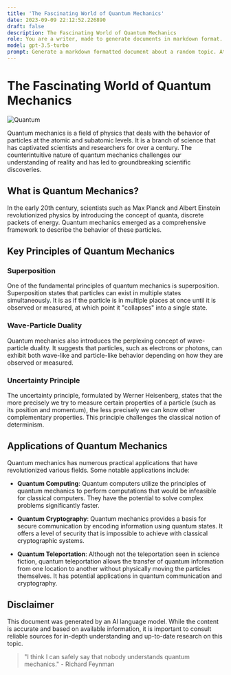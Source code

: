 ```yaml
---
title: 'The Fascinating World of Quantum Mechanics'
date: 2023-09-09 22:12:52.226890
draft: false
description: The Fascinating World of Quantum Mechanics
role: You are a writer, made to generate documents in markdown format. It is very important that all of the documents you generate are in valid markdown format.
model: gpt-3.5-turbo
prompt: Generate a markdown formatted document about a random topic. At the bottom, include a disclaimer explaining that the document was generated by you. The first line of the document should be the title. Make sure that the entire document is in proper markdown format, using a mix of various tags to make the document visually appealing.
---
```


# The Fascinating World of Quantum Mechanics

![Quantum](https://images.unsplash.com/photo-1512280009289-8767593d1dc1)

Quantum mechanics is a field of physics that deals with the behavior of particles at the atomic and subatomic levels. It is a branch of science that has captivated scientists and researchers for over a century. The counterintuitive nature of quantum mechanics challenges our understanding of reality and has led to groundbreaking scientific discoveries.

## What is Quantum Mechanics?

In the early 20th century, scientists such as Max Planck and Albert Einstein revolutionized physics by introducing the concept of quanta, discrete packets of energy. Quantum mechanics emerged as a comprehensive framework to describe the behavior of these particles.

## Key Principles of Quantum Mechanics

### Superposition

One of the fundamental principles of quantum mechanics is superposition. Superposition states that particles can exist in multiple states simultaneously. It is as if the particle is in multiple places at once until it is observed or measured, at which point it "collapses" into a single state.

### Wave-Particle Duality

Quantum mechanics also introduces the perplexing concept of wave-particle duality. It suggests that particles, such as electrons or photons, can exhibit both wave-like and particle-like behavior depending on how they are observed or measured.

### Uncertainty Principle

The uncertainty principle, formulated by Werner Heisenberg, states that the more precisely we try to measure certain properties of a particle (such as its position and momentum), the less precisely we can know other complementary properties. This principle challenges the classical notion of determinism.

## Applications of Quantum Mechanics

Quantum mechanics has numerous practical applications that have revolutionized various fields. Some notable applications include:

- **Quantum Computing**: Quantum computers utilize the principles of quantum mechanics to perform computations that would be infeasible for classical computers. They have the potential to solve complex problems significantly faster.

- **Quantum Cryptography**: Quantum mechanics provides a basis for secure communication by encoding information using quantum states. It offers a level of security that is impossible to achieve with classical cryptographic systems.

- **Quantum Teleportation**: Although not the teleportation seen in science fiction, quantum teleportation allows the transfer of quantum information from one location to another without physically moving the particles themselves. It has potential applications in quantum communication and cryptography.

## Disclaimer

This document was generated by an AI language model. While the content is accurate and based on available information, it is important to consult reliable sources for in-depth understanding and up-to-date research on this topic.

> "I think I can safely say that nobody understands quantum mechanics." - Richard Feynman